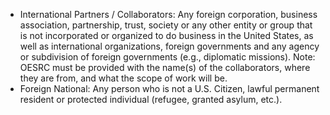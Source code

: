- International Partners / Collaborators: Any foreign corporation, business association, partnership, trust, society or any other entity or group that is not incorporated or organized to do business in the United States, as well as international organizations, foreign governments and any agency or subdivision of foreign governments (e.g., diplomatic missions).  Note: OESRC must be provided with the name(s) of the collaborators, where they are from, and what the scope of work will be.
- Foreign National: Any person who is not a U.S. Citizen, lawful permanent resident or protected individual (refugee, granted asylum, etc.).
